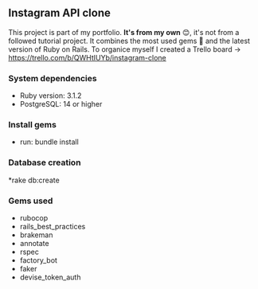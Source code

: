 ## Instagram API clone

This project is part of my portfolio. <b>It's from my own</b> :blush:, it's not from a followed tutorial project. It combines the most used gems :gem: and the latest version of Ruby on Rails. 
To organice myself I created a Trello board -> https://trello.com/b/QWHtIUYb/instagram-clone

### System dependencies
* Ruby version: 3.1.2
* PostgreSQL: 14 or higher

### Install gems
* run: bundle install

### Database creation
*rake db:create

### Gems used
* rubocop
* rails_best_practices
* brakeman
* annotate
* rspec
* factory_bot
* faker
* devise_token_auth
